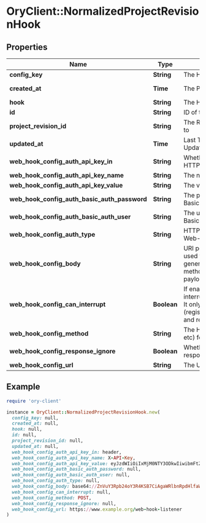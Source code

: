 # OryClient::NormalizedProjectRevisionHook

## Properties

| Name | Type | Description | Notes |
| ---- | ---- | ----------- | ----- |
| **config_key** | **String** | The Hooks Config Key |  |
| **created_at** | **Time** | The Project&#39;s Revision Creation Date | [optional][readonly] |
| **hook** | **String** | The Hook Type |  |
| **id** | **String** | ID of the entry | [optional] |
| **project_revision_id** | **String** | The Revision&#39;s ID this schema belongs to | [optional] |
| **updated_at** | **Time** | Last Time Project&#39;s Revision was Updated | [optional][readonly] |
| **web_hook_config_auth_api_key_in** | **String** | Whether to send the API Key in the HTTP Header or as a HTTP Cookie | [optional] |
| **web_hook_config_auth_api_key_name** | **String** | The name of the api key | [optional] |
| **web_hook_config_auth_api_key_value** | **String** | The value of the api key | [optional] |
| **web_hook_config_auth_basic_auth_password** | **String** | The password to be sent in the HTTP Basic Auth Header | [optional] |
| **web_hook_config_auth_basic_auth_user** | **String** | The username to be sent in the HTTP Basic Auth Header | [optional] |
| **web_hook_config_auth_type** | **String** | HTTP Auth Method to use for the Web-Hook | [optional] |
| **web_hook_config_body** | **String** | URI pointing to the JsonNet template used for Web-Hook payload generation. Only used for those HTTP methods, which support HTTP body payloads. | [optional] |
| **web_hook_config_can_interrupt** | **Boolean** | If enabled allows the web hook to interrupt / abort the self-service flow. It only applies to certain flows (registration/verification/login/settings) and requires a valid response format. | [optional] |
| **web_hook_config_method** | **String** | The HTTP method to use (GET, POST, etc) for the Web-Hook | [optional] |
| **web_hook_config_response_ignore** | **Boolean** | Whether to ignore the Web Hook response | [optional] |
| **web_hook_config_url** | **String** | The URL the Web-Hook should call | [optional] |

## Example

```ruby
require 'ory-client'

instance = OryClient::NormalizedProjectRevisionHook.new(
  config_key: null,
  created_at: null,
  hook: null,
  id: null,
  project_revision_id: null,
  updated_at: null,
  web_hook_config_auth_api_key_in: header,
  web_hook_config_auth_api_key_name: X-API-Key,
  web_hook_config_auth_api_key_value: eyJzdWIiOiIxMjM0NTY3ODkwIiwibmFtZSI6IkpvaG4gRG9lIiwiaWF0IjoxNTE2MjM5MDIyfQ,
  web_hook_config_auth_basic_auth_password: null,
  web_hook_config_auth_basic_auth_user: null,
  web_hook_config_auth_type: null,
  web_hook_config_body: base64://ZnVuY3Rpb24oY3R4KSB7CiAgaWRlbnRpdHlfaWQ6IGlmIGN0eFsiaWRlbnRpdHkiXSAhPSBudWxsIHRoZW4gY3R4LmlkZW50aXR5LmlkLAp9&#x3D;,
  web_hook_config_can_interrupt: null,
  web_hook_config_method: POST,
  web_hook_config_response_ignore: null,
  web_hook_config_url: https://www.example.org/web-hook-listener
)
```

